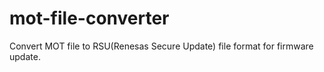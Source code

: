 # mot-file-converter
Convert MOT file to RSU(Renesas Secure Update) file format for firmware update.
